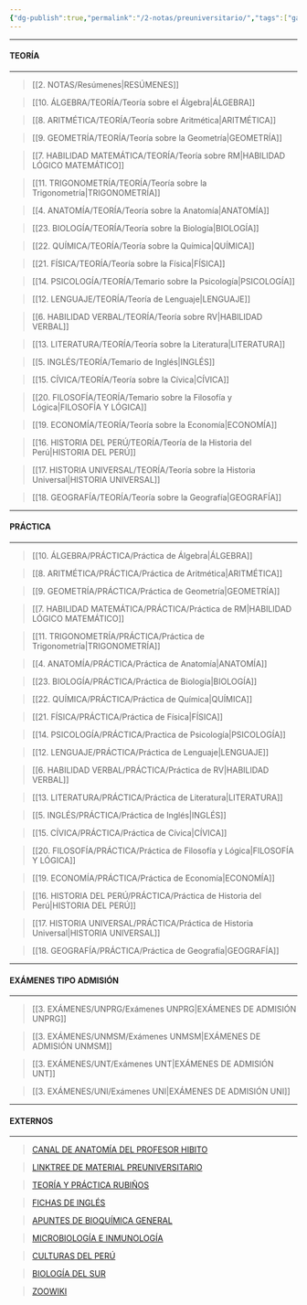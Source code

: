 ```yaml
---
{"dg-publish":true,"permalink":"/2-notas/preuniversitario/","tags":["gardenEntry"]}
---
```


----
#### TEORÍA
---

>[[2. NOTAS/Resúmenes\|RESÚMENES]]

>[[10. ÁLGEBRA/TEORÍA/Teoría sobre el Álgebra\|ÁLGEBRA]]

>[[8. ARITMÉTICA/TEORÍA/Teoría sobre Aritmética\|ARITMÉTICA]]

>[[9. GEOMETRÍA/TEORÍA/Teoría sobre la Geometría\|GEOMETRÍA]]

>[[7. HABILIDAD MATEMÁTICA/TEORÍA/Teoría sobre RM\|HABILIDAD LÓGICO MATEMÁTICO]]

>[[11. TRIGONOMETRÍA/TEORÍA/Teoría sobre la Trigonometría\|TRIGONOMETRÍA]]

>[[4. ANATOMÍA/TEORÍA/Teoría sobre la Anatomía\|ANATOMÍA]]

>[[23. BIOLOGÍA/TEORÍA/Teoría sobre la Biología\|BIOLOGÍA]]

>[[22. QUÍMICA/TEORÍA/Teoría sobre la Química\|QUÍMICA]]

>[[21. FÍSICA/TEORÍA/Teoría sobre la Física\|FÍSICA]]

>[[14. PSICOLOGÍA/TEORÍA/Temario sobre la Psicología\|PSICOLOGÍA]]

>[[12. LENGUAJE/TEORÍA/Teoría de Lenguaje\|LENGUAJE]]

>[[6. HABILIDAD VERBAL/TEORÍA/Teoría sobre RV\|HABILIDAD VERBAL]]

>[[13. LITERATURA/TEORÍA/Teoría sobre la Literatura\|LITERATURA]]

>[[5. INGLÉS/TEORÍA/Temario de Inglés\|INGLÉS]]

>[[15. CÍVICA/TEORÍA/Teoría sobre la Cívica\|CÍVICA]]

>[[20. FILOSOFÍA/TEORÍA/Temario sobre la Filosofía y Lógica\|FILOSOFÍA Y LÓGICA]]

>[[19. ECONOMÍA/TEORÍA/Teoría sobre la Economía\|ECONOMÍA]]

>[[16. HISTORIA DEL PERÚ/TEORÍA/Teoría de la Historia del Perú\|HISTORIA DEL PERÚ]]

>[[17. HISTORIA UNIVERSAL/TEORÍA/Teoría sobre la Historia Universal\|HISTORIA UNIVERSAL]]

>[[18. GEOGRAFÍA/TEORÍA/Teoría sobre la Geografía\|GEOGRAFÍA]]

---
#### PRÁCTICA
---

>[[10. ÁLGEBRA/PRÁCTICA/Práctica de Álgebra\|ÁLGEBRA]]

>[[8. ARITMÉTICA/PRÁCTICA/Práctica de Aritmética\|ARITMÉTICA]]

>[[9. GEOMETRÍA/PRÁCTICA/Práctica de Geometría\|GEOMETRÍA]]

>[[7. HABILIDAD MATEMÁTICA/PRÁCTICA/Práctica de RM\|HABILIDAD LÓGICO MATEMÁTICO]]

>[[11. TRIGONOMETRÍA/PRÁCTICA/Práctica de Trigonometría\|TRIGONOMETRÍA]]

>[[4. ANATOMÍA/PRÁCTICA/Práctica de Anatomía\|ANATOMÍA]]

>[[23. BIOLOGÍA/PRÁCTICA/Práctica de Biología\|BIOLOGÍA]]

>[[22. QUÍMICA/PRÁCTICA/Práctica de Química\|QUÍMICA]]

>[[21. FÍSICA/PRÁCTICA/Práctica de Física\|FÍSICA]]

>[[14. PSICOLOGÍA/PRÁCTICA/Practica de Psicología\|PSICOLOGÍA]]

>[[12. LENGUAJE/PRÁCTICA/Práctica de Lenguaje\|LENGUAJE]]

>[[6. HABILIDAD VERBAL/PRÁCTICA/Práctica de RV\|HABILIDAD VERBAL]]

>[[13. LITERATURA/PRÁCTICA/Práctica de Literatura\|LITERATURA]]

>[[5. INGLÉS/PRÁCTICA/Práctica de Inglés\|INGLÉS]]

>[[15. CÍVICA/PRÁCTICA/Práctica de Cívica\|CÍVICA]]

>[[20. FILOSOFÍA/PRÁCTICA/Práctica de Filosofía y Lógica\|FILOSOFÍA Y LÓGICA]]

>[[19. ECONOMÍA/PRÁCTICA/Práctica de Economía\|ECONOMÍA]]

>[[16. HISTORIA DEL PERÚ/PRÁCTICA/Práctica de Historia del Perú\|HISTORIA DEL PERÚ]]

>[[17. HISTORIA UNIVERSAL/PRÁCTICA/Práctica de Historia Universal\|HISTORIA UNIVERSAL]]

>[[18. GEOGRAFÍA/PRÁCTICA/Práctica de Geografía\|GEOGRAFÍA]]

---
#### EXÁMENES TIPO ADMISIÓN
---

>[[3. EXÁMENES/UNPRG/Exámenes UNPRG\|EXÁMENES DE ADMISIÓN UNPRG]]

>[[3. EXÁMENES/UNMSM/Exámenes UNMSM\|EXÁMENES DE ADMISIÓN UNMSM]]

>[[3. EXÁMENES/UNT/Exámenes UNT\|EXÁMENES DE ADMISIÓN UNT]]

>[[3. EXÁMENES/UNI/Exámenes UNI\|EXÁMENES DE ADMISIÓN UNI]]

---
#### EXTERNOS
---

>[CANAL DE ANATOMÍA DEL PROFESOR HIBITO](https://www.youtube.com/@ProfesorHibiTo)

>[LINKTREE DE MATERIAL PREUNIVERSITARIO](https://linktr.ee/JESNIEL2017)

>[TEORÍA Y PRÁCTICA RUBIÑOS](https://matematicasn.blogspot.com/)

>[FICHAS DE INGLÉS](https://mansioningles.com/fichasingles/fichas-resumen-ingles.htm)

>[APUNTES DE BIOQUÍMICA GENERAL](https://apuntesbioquimicageneral.blogspot.com/)

>[MICROBIOLOGÍA E INMUNOLOGÍA](https://www.microbiologybook.org/book/welcome.htm)

>[CULTURAS DEL PERÚ](https://culturasdelperu.info/)

>[BIOLOGÍA DEL SUR](https://www.biologiasur.org/)

>[ZOOWIKI](https://www.bioscripts.net/zoowiki/index.html) 

